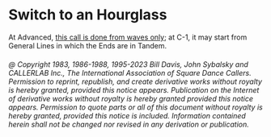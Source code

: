 
# Switch to an Hourglass

At Advanced,
[this call is done from waves only](../a2/switch_to_a_diamond.md); at
C-1, it may start from General Lines in which the Ends are in Tandem.

###### @ Copyright 1983, 1986-1988, 1995-2023 Bill Davis, John Sybalsky and CALLERLAB Inc., The International Association of Square Dance Callers. Permission to reprint, republish, and create derivative works without royalty is hereby granted, provided this notice appears. Publication on the Internet of derivative works without royalty is hereby granted provided this notice appears. Permission to quote parts or all of this document without royalty is hereby granted, provided this notice is included. Information contained herein shall not be changed nor revised in any derivation or publication.
